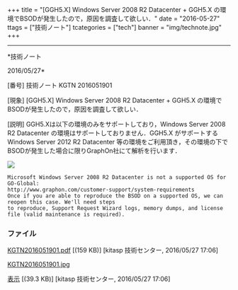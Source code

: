﻿+++
title = "[GGH5.X] Windows Server 2008 R2 Datacenter + GGH5.X の環境でBSODが発生したので，原因を調査して欲しい．"
date = "2016-05-27"
ttags = ["技術ノート"]
tcategories = ["tech"]
banner = "img/technote.jpg"
+++

-----------------------------------------------------------------------------------------------------------------------------

*技術ノート

2016/05/27*


[番号]
技術ノート KGTN 2016051901

[現象]
[GGH5.X] Windows Server 2008 R2 Datacenter + GGH5.X
の環境でBSODが発生したので，原因を調査して欲しい．

[説明]
GGH5.Xは以下の環境のみをサポートしており，Windows Server 2008 R2
Datacenter の環境はサポートしておりません．GGH5.X がサポートする Windows
Server 2012 R2 Datacenter
等の環境をご利用頂き，その環境の下でBSODが発生した場合に限りGraphOn社にて解析を行います．

![](http://techreport.kitasp.net/attachments/download/2614/KGTN2016051901.jpg)

    Microsoft Windows Server 2008 R2 Datacenter is not a supported OS for GO-Global:
    http://www.graphon.com/customer-support/system-requirements
    Once if you are able to reproduce the BSOD on a supported OS, we can reopen this case. We'll need steps
    to reproduce, Support Request Wizard logs, memory dumps, and license file (valid maintenance is required).


### ファイル

 
 


[KGTN2016051901.pdf](http://techreport.kitasp.net/attachments/download/2613/KGTN2016051901.pdf)
 [(159 KB)] [kitasp 技術センター, 2016/05/27
17:06]

[KGTN2016051901.jpg](http://techreport.kitasp.net/attachments/download/2614/KGTN2016051901.jpg)

[表示](http://techreport.kitasp.net/attachments/2614/KGTN2016051901.jpg "表示")
 [(39.3 KB)] [kitasp 技術センター, 2016/05/27
17:06]


 


 

